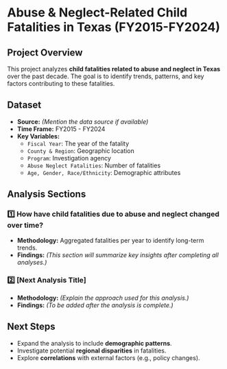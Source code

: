 # Abuse & Neglect-Related Child Fatalities in Texas (FY2015-FY2024)

## Project Overview
This project analyzes **child fatalities related to abuse and neglect in Texas** over the past decade. The goal is to identify trends, patterns, and key factors contributing to these fatalities.

## Dataset
- **Source:** *(Mention the data source if available)*
- **Time Frame:** FY2015 - FY2024
- **Key Variables:**
  - `Fiscal Year`: The year of the fatality
  - `County & Region`: Geographic location
  - `Program`: Investigation agency
  - `Abuse Neglect Fatalities`: Number of fatalities
  - `Age, Gender, Race/Ethnicity`: Demographic attributes

## Analysis Sections
### 1️⃣ How have child fatalities due to abuse and neglect changed over time?
- **Methodology:** Aggregated fatalities per year to identify long-term trends.
- **Findings:** *(This section will summarize key insights after completing all analyses.)*

### 2️⃣ [Next Analysis Title]
- **Methodology:** *(Explain the approach used for this analysis.)*
- **Findings:** *(To be added after the analysis is complete.)*

## Next Steps
- Expand the analysis to include **demographic patterns**.
- Investigate potential **regional disparities** in fatalities.
- Explore **correlations** with external factors (e.g., policy changes).
